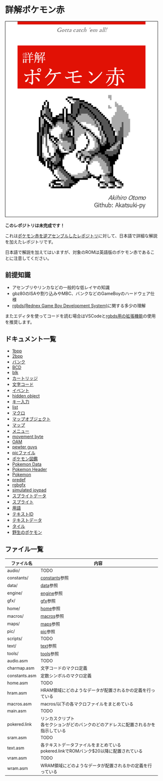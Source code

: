 # 詳解ポケモン赤

![cover](./docs/image/cover.png)

**このレポジトリは未完成です！**

これは[ポケモン赤を逆アセンブルしたレポジトリ](https://github.com/pret/pokered)に対して、日本語で詳細な解説を加えたレポジトリです。

日本語で解説を加えてはいますが、対象のROMは英語版のポケモン赤であることに注意してください。

## 前提知識

- アセンブリやリンカなどの一般的な低レイヤの知識
- gbz80のISAや割り込みやMBC、バンクなどのGameBoyのハードウェア仕様
- [rgbds(Rednex Game Boy Development System)](https://github.com/rednex/rgbds)に関する多少の理解

またエディタを使ってコードを読む場合はVSCodeと[rgbds用の拡張機能](https://marketplace.visualstudio.com/items?itemName=donaldhays.rgbds-z80)の使用を推奨します。

## ドキュメント一覧

- [1bpp](./docs/1bpp.md)
- [2bpp](./docs/2bpp.md)
- [バンク](./docs/bank.md)
- [BCD](./docs/bcd.md)
- [blk](./docs/blk.md)
- [カートリッジ](./docs/cartridge.md)
- [文字コード](./docs/charcode.md)
- [イベント](./docs/event.md)
- [hidden object](./docs/hidden_object.md)
- [キー入力](./docs/joypad.md)
- [list](./docs/list.md)
- [マクロ](./docs/macro.md)
- [マップオブジェクト](./docs/map_object.md)
- [マップ](./docs/map.md)
- [メニュー](./docs/menu.md)
- [movement byte](./docs/movement_byte.md)
- [OAM](./docs/oam.md)
- [pewter guys](./docs/pewter_guys.md)
- [picファイル](./docs/pic_format.md)
- [ポケモン図鑑](./docs/pokedex.md)
- [Pokemon Data](./docs/pokemon_data.md)
- [Pokemon Header](./docs/pokemon_header.md)
- [Pokemon](./docs/pokemon.md)
- [predef](./docs/predef.md)
- [rgbgfx](./docs/rgbgfx.md)
- [simulated joypad](./docs/simulated_joypad.md)
- [スプライトデータ](./docs/sprite_data.md)
- [スプライト](./docs/sprite.md)
- [用語](./docs/term.md)
- [テキストID](./docs/text_id.md)
- [テキストデータ](./docs/text.md)
- [タイル](./docs/tile.md)
- [野生のポケモン](./docs/wild_pokemon.md)

## ファイル一覧

 ファイル名  |  内容
---- | ----
 audio/  |  TODO
 constants/  |  [constants](./constants/README.md)参照
 data/  |  [data](./data/README.md)参照
 engine/  |  [engine](./engine/README.md)参照
 gfx/  |  [gfx](./gfx/README.md)参照
 home/  |  [home](./home/README.md)参照
 macros/  |  [macros](./macros/README.md)参照
 maps/  |  [maps](./maps/README.md)参照
 pic/  |  [pic](./pic/README.md)参照
 scripts/  |  TODO
 text/  |  [text](./text/README.md)参照
 tools/  |  [tools](./tools/README.md)参照
 audio.asm  |  TODO
 charmap.asm  |  文字コードのマクロ定義
 constants.asm  |  定数シンボルのマクロ定義
 home.asm  |  TODO
 hram.asm  |  HRAM領域にどのようなデータが配置されるかの定義を行っている
 macros.asm  |  macros/以下の各マクロファイルをまとめている
 main.asm  |  TODO
 pokered.link  |  リンカスクリプト <br/>各セクションがどのバンクのどのアドレスに配置されるかを指示している
 sram.asm  |  TODO
 text.asm  |  各テキストデータファイルをまとめている <br/>pokered.linkでROMバンク$20以降に配置されている 
 vram.asm  |  TODO
 wram.asm  |  WRAM領域にどのようなデータが配置されるかの定義を行っている
